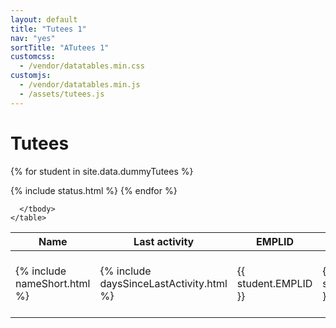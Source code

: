 ```yaml
---
layout: default
title: "Tutees 1"
nav: "yes"
sortTitle: "ATutees 1"
customcss:
  - /vendor/datatables.min.css
customjs:
  - /vendor/datatables.min.js
  - /assets/tutees.js
---
```


<div class="container main">
  <h1>Tutees</h1>

  <table class="table table-hover table-sm" id="DataTable">
    <thead class="thead-dark">
      <tr>
        <th scope="col">Name</th>
        <th scope="col" >Last activity</th>
        <!--<th style="width: 6em"> </th> -->
        <!--<th scope="col">Engage</th>-->
        <th scope="col">EMPLID</th>
        <th scope="col">Yr</th>
        <th scope="col">Programme</th>        
        <th scope="col">Status</th>
        <!-- <th scope="col"></th>  -->
      </tr>
    </thead>
    <tbody>

{% for student in site.data.dummyTutees %}
      <tr>
        <td class="nowrap">{% include nameShort.html %}</td>
        <td class="nowrap">{% include daysSinceLastActivity.html %}</td>
        <!--<td>{{ student.Engagement }}</td>-->
        <td>{{ student.EMPLID }}</td>
        <td>{{ student.Year }}</td>
        <td>{{ student.PlanCode }} - {{ student.Programme }}</td>
        {% include status.html %}
        <!-- <td><i class="fas fa-chevron-circle-right"></i></td> -->
      </tr>
{% endfor %}

      </tbody>
    </table>

</div>
